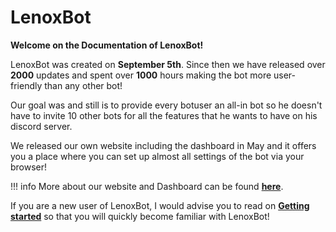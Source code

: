 # LenoxBot

**Welcome on the Documentation of LenoxBot!**

LenoxBot was created on **September 5th**. Since then we have released over **2000** updates and spent over **1000** hours making the bot more user-friendly than any other bot!

Our goal was and still is to provide every botuser an all-in bot so he doesn't have to invite 10 other bots for all the features that he wants to have on his discord server.

We released our own website including the dashboard in May and it offers you a place where you can set up almost all settings of the bot via your browser!

!!! info More about our website and Dashboard can be found [**here**](https://docs.lenoxbot.com/General%20FAQ/Website/dashboard/).

If you are a new user of LenoxBot, I would advise you to read on [**Getting started**](https://docs.lenoxbot.com/~/edit/drafts/-LO4mMIq0JwKIFwTHozJ/getting-started) so that you will quickly become familiar with LenoxBot!


